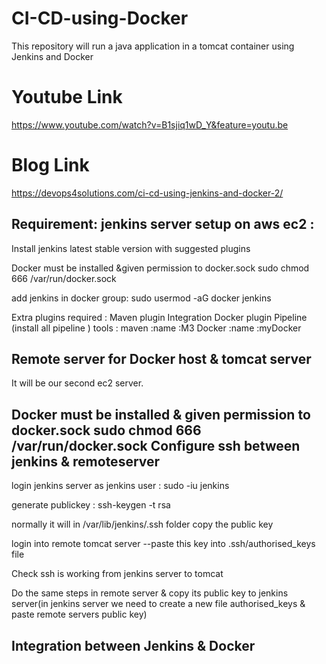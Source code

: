 # CI-CD-using-Docker
This repository will run a java application in a tomcat container using  Jenkins and Docker


# Youtube Link

https://www.youtube.com/watch?v=B1sjiq1wD_Y&feature=youtu.be

# Blog Link
https://devops4solutions.com/ci-cd-using-jenkins-and-docker-2/


Requirement:
jenkins server setup on aws ec2 :
---------------------------------
Install jenkins latest stable version with suggested plugins 

Docker must be installed &given permission to docker.sock  sudo chmod 666  /var/run/docker.sock

add jenkins in docker group: sudo usermod -aG docker jenkins 

Extra plugins required :
Maven plugin Integration
Docker plugin
Pipeline (install all pipeline )
tools :
maven :name :M3
Docker :name :myDocker

Remote server for Docker host & tomcat server
---------------------------------------------
It will be our second ec2 server.

Docker must be installed & given permission to docker.sock  sudo chmod 666  /var/run/docker.sock
Configure ssh between jenkins & remoteserver
--------------------------------------------
login jenkins server as jenkins user : sudo -iu jenkins

generate publickey : ssh-keygen -t rsa

normally it will in /var/lib/jenkins/.ssh folder
copy the public key

login into remote tomcat server --paste this key into .ssh/authorised_keys file

Check ssh is working from jenkins server to tomcat

Do the same steps in remote server & copy its public key to jenkins server(in jenkins server we need to create a new file authorised_keys & paste remote servers public key)

Integration between Jenkins & Docker
-------------------------------------


